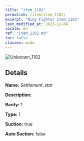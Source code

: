 ```yaml
---
title: "item_1102"
permalink: /item/item_1102/
excerpt: "Wing Fighter item_1102"
last_modified_at: 2023-11-04
locale: en
ref: "item_1102.md"
toc: false
classes: wide
---
```



 ![Unknown_1102](/images/item/Settlement_star_p.png)



## Details

 **Name:** *Settlement_star* 

 **Description:** 

 **Rarity:** 1 

 **Type:** 1 

 **Suction:** true 

 **Auto Suction:** false 


